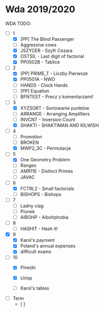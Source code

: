 # Wda 2019/2020

WDA TODO:

- [ ] 1
  - [x] [PP] The Blind Passenger
  - [ ] Aggressive cows
  - [x] JSZYCER - Szyfr Cezara
  - [x] OSTSIL - Last digit of factorial
  - [x] PP0502B - Tablice

- [ ] 2
  - [x] [PP] PRIME_T - Liczby Pierwsze
  - [x] PP0501A - NWD
  - [ ] HANDS - Clock Hands
  - [ ] [PP] Equation
  - [ ] BFNTEST - Precz z komentarzami!

- [ ] 3
  - [x] XYZSORT - Sortowanie punktów
  - [ ] ARRANGE - Arranging Amplifiers
  - [ ] INVCNT - Inversion Count
  - [x] SHAKTI - SHAKTIMAN AND KILWISH

- [ ] 4
  - [ ] Promotion
  - [ ] BROKEN
  - [x] MWP2_3C - Permutacje

- [ ] 5
  - [x] One Geometry Problem
  - [ ] Ranges
  - [ ] AMR11E - Distinct Primes
  - [ ] JAVAC

- [ ] 6
  - [x] FCTRL2 - Small factorials
  - [ ] BISHOPS - Bishops

- [ ] 7
  - [ ] Ladny ciag
  - [ ] Pionek
  - [ ] AIBOHP - Aibohphobia

- [ ] 8
  - [ ] HASHIT - Hash it!

- [x] 9
  - [x] Karol's payment
  - [x] Poland's annual expenses
  - [x] difficult exams

- [ ] 10
  - [x] Pinezki
  - [x] Urlop
  - [ ] Karol's tables


 - [ ] Term
   - [ ] 
